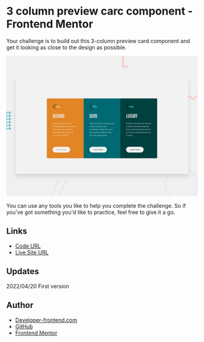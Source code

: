 #  3 column preview carc component - Frontend Mentor

Your challenge is to build out this 3-column preview card component and get it looking as close to the design as possible.

![Design preview for the Stats preview card component coding challenge](./_design/desktop-preview.jpg)

You can use any tools you like to help you complete the challenge. So if you've got something you'd like to practice, feel free to give it a go.

## Links

- [Code URL](https://github.com/dirkVerm/frontend-exercises/tree/main/02%20CSS/12%203-column%20preview%20card%20component%20-%20Frontend%20Mentor)
- [Live Site URL](https://dirkverm.github.io/frontend-exercises/02%20CSS/12%203-column%20preview%20card%20component%20-%20Frontend%20Mentor/)

## Updates
2022/04/20
First version

## Author

- [Developer-frontend.com](https://developer-frontend.com)
- [GitHub](https://github.com/dirkVerm)
- [Frontend Mentor](https://www.frontendmentor.io/profile/dirkVerm)


